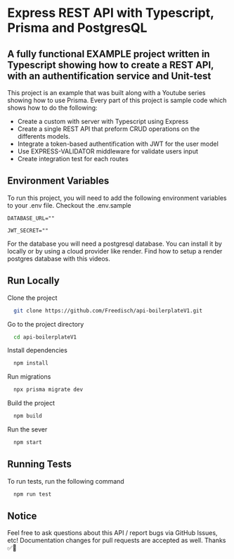 # Express REST API with Typescript, Prisma and PostgresQL

## A fully functional EXAMPLE project written in Typescript showing how to create a REST API, with an authentification service and Unit-test

This project is an example that was built along with a Youtube series showing how to use Prisma. Every part of this project is sample code which shows how to do the following:

- Create a custom with server with Typescript using Express
- Create a single REST API that preform CRUD operations on the differents models.
- Integrate a token-based authentification with JWT for the user model
- Use EXPRESS-VALIDATOR middleware for validate users input
- Create integration test for each routes

## Environment Variables

To run this project, you will need to add the following environment variables to your .env file. Checkout the .env.sample

`DATABASE_URL=""`

`JWT_SECRET=""`

For the database you will need a postgresql database. You can install it by locally or by using a cloud provider like render.
Find how to setup a render postgres database with this videos.

## Run Locally

Clone the project

```bash
  git clone https://github.com/Freedisch/api-boilerplateV1.git
```

Go to the project directory

```bash
  cd api-boilerplateV1
```

Install dependencies

```bash
  npm install
```

Run migrations

```bash
  npx prisma migrate dev
```

Build the project

```bash
  npm build
```

Run the sever

```bash
  npm start
```

## Running Tests

To run tests, run the following command

```bash
  npm run test
```

## Notice

Feel free to ask questions about this API / report bugs via GitHub Issues, etc! Documentation changes for pull requests are accepted as well.
Thanks ✅🧘
